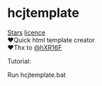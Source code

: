 # hcjtemplate
[Stars](https://img.shields.io/github/stars/Nimplex/hcjtemplate)
[licence](https://img.shields.io/github/license/Nimplex/hcjtemplate)
<br>
❤Quick html template creator
<br>
❤Thx to [@hXR16F](https://github.com/hXR16F/Echo-Color)

Tutorial:

Run hcjtemplate.bat

